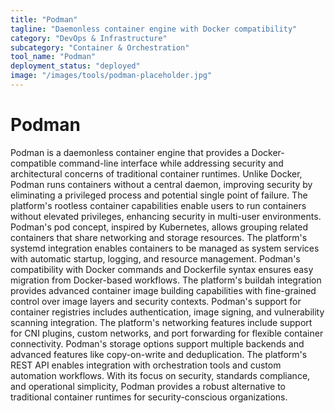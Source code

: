 ```yaml
---
title: "Podman"
tagline: "Daemonless container engine with Docker compatibility"
category: "DevOps & Infrastructure"
subcategory: "Container & Orchestration"
tool_name: "Podman"
deployment_status: "deployed"
image: "/images/tools/podman-placeholder.jpg"
---
```


# Podman

Podman is a daemonless container engine that provides a Docker-compatible command-line interface while addressing security and architectural concerns of traditional container runtimes. Unlike Docker, Podman runs containers without a central daemon, improving security by eliminating a privileged process and potential single point of failure. The platform's rootless container capabilities enable users to run containers without elevated privileges, enhancing security in multi-user environments. Podman's pod concept, inspired by Kubernetes, allows grouping related containers that share networking and storage resources. The platform's systemd integration enables containers to be managed as system services with automatic startup, logging, and resource management. Podman's compatibility with Docker commands and Dockerfile syntax ensures easy migration from Docker-based workflows. The platform's buildah integration provides advanced container image building capabilities with fine-grained control over image layers and security contexts. Podman's support for container registries includes authentication, image signing, and vulnerability scanning integration. The platform's networking features include support for CNI plugins, custom networks, and port forwarding for flexible container connectivity. Podman's storage options support multiple backends and advanced features like copy-on-write and deduplication. The platform's REST API enables integration with orchestration tools and custom automation workflows. With its focus on security, standards compliance, and operational simplicity, Podman provides a robust alternative to traditional container runtimes for security-conscious organizations.
